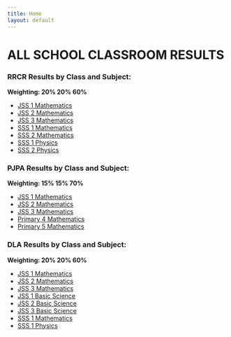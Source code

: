 ```yaml
---
title: Home
layout: default
---
```

# ALL SCHOOL CLASSROOM RESULTS  
### RRCR Results by Class and Subject:  
**Weighting: 20% 20% 60%**
  - [JSS 1 Mathematics](./tables/jss1-RRCRmathematics.md)  
  - [JSS 2 Mathematics](./tables/jss2-RRCRmathematics.md)  
  - [JSS 3 Mathematics](./tables/jss3-RRCRmathematics.md)  
  - [SSS 1 Mathematics](./tables/sss1-RRCRmathematics.md)  
  - [SSS 2 Mathematics](./tables/sss2-RRCRmathematics.md)  
  - [SSS 1 Physics](./tables/sss1-RRCRphysics.md)  
  - [SSS 2 Physics](./tables/sss2-RRCRphysics.md)  



### PJPA Results by Class and Subject:  
**Weighting: 15% 15% 70%**
  - [JSS 1 Mathematics](./tables/jss1-PJPAmathematics.md)  
  - [JSS 2 Mathematics](./tables/jss2-PJPAmathematics.md)  
  - [JSS 3 Mathematics](./tables/jss3-PJPAmathematics.md)   
  - [Primary 4 Mathematics](./tables/primary4-PJPAmathematics.md)  
  - [Primary 5 Mathematics](./tables/primary5-PJPAmathematics.md)  




### DLA Results by Class and Subject:  
**Weighting: 20% 20% 60%**
  - [JSS 1 Mathematics](./tables/jss1-DLAmathematics.md)  
  - [JSS 2 Mathematics](./tables/jss2-DLAmathematics.md)  
  - [JSS 3 Mathematics](./tables/jss3-DLAmathematics.md)  
  - [JSS 1 Basic Science](./tables/jss1-DLAbasicscience.md)  
  - [JSS 2 Basic Science](./tables/jss2-DLAbasicscience.md)  
  - [JSS 3 Basic Science](./tables/jss3-DLAbasicscience.md)  
  - [SSS 1 Mathematics](./tables/sss1-DLAmathematics.md)  
  - [SSS 1 Physics](./tables/sss1-DLAphysics.md)  

